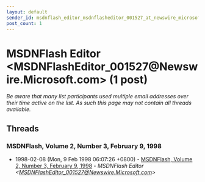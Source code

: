 ```yaml
---
layout: default
sender_id: msdnflash_editor_msdnflasheditor_001527_at_newswire_microsoft_com_
post_count: 1
---
```


# MSDNFlash Editor <MSDNFlashEditor_001527<span>@</span>Newswire.Microsoft.com> (1 post)

_Be aware that many list participants used multiple email addresses over their time active on the list. As such this page may not contain all threads available._

## Threads

### MSDNFlash, Volume 2, Number 3, February 9, 1998
+ 1998-02-08 (Mon, 9 Feb 1998 06:07:26 +0800) - [MSDNFlash, Volume 2, Number 3, February 9, 1998](/archive/1998/02/07579abf466cff13bad6a773eb09a8fada086829c248f14e362249bb17515d09) - _MSDNFlash Editor \<MSDNFlashEditor_001527@Newswire.Microsoft.com\>_

